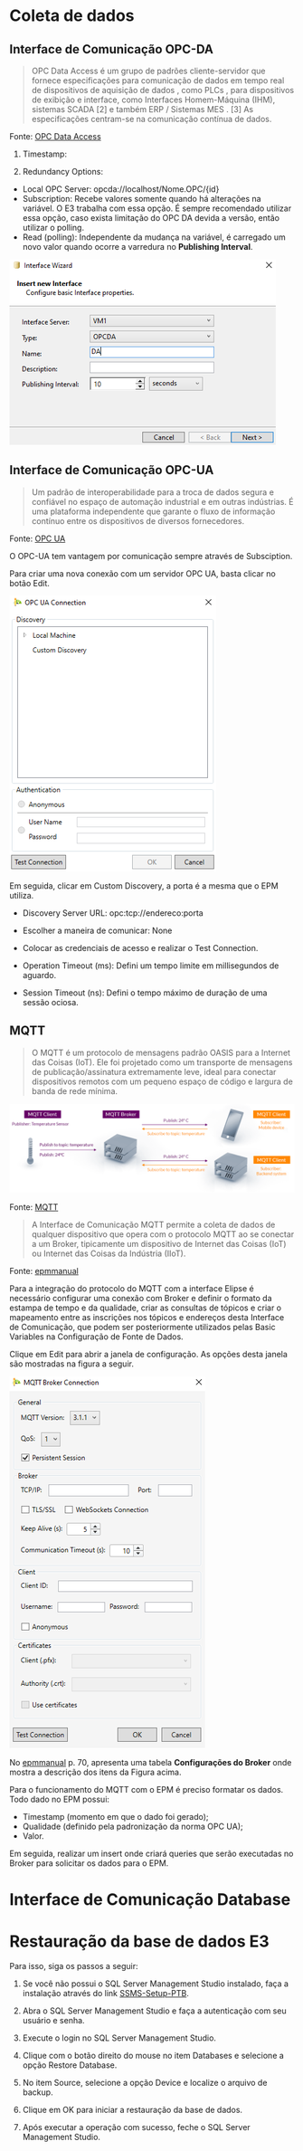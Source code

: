 # Coleta de dados


## Interface de Comunicação OPC-DA

> OPC Data Access é um grupo de padrões cliente-servidor que fornece especificações para comunicação de dados em tempo real de dispositivos de aquisição de dados , como PLCs , para dispositivos de exibição e interface, como Interfaces Homem-Máquina (IHM), sistemas SCADA [2] e também ERP / Sistemas MES . [3] As especificações centram-se na comunicação contínua de dados. 

Fonte: [OPC Data Access](https://en.wikipedia.org/wiki/OPC_Data_Access)

1. Timestamp:

2. Redundancy Options:

* Local OPC Server: opcda://localhost/Nome.OPC/{id}
* Subscription: Recebe valores somente quando há alterações na variável. O E3 trabalha com essa opção. É sempre recomendado utilizar essa opção, caso exista limitação do OPC DA devida a versão, então utilizar o polling.
* Read (polling): Independente da mudança na variável, é carregado um novo valor quando ocorre a varredura no **Publishing Interval**.

![alt-text](https://github.com/kaikecc/EPM/blob/main/Coleta%20de%20dados/img/opc-da.png)

## Interface de Comunicação OPC-UA


> Um padrão de interoperabilidade para a troca de dados segura e confiável no espaço de automação industrial e em outras indústrias. É uma plataforma independente que garante o fluxo de informação contínuo entre os dispositivos de diversos fornecedores.

Fonte: [OPC UA](https://www.logiquesistemas.com.br/blog/opc-ua/)

O OPC-UA tem vantagem por comunicação sempre através de Subsciption.

Para criar uma nova conexão com um servidor OPC UA, basta clicar no botão Edit.

![alt-text](https://github.com/kaikecc/EPM/blob/main/Coleta%20de%20dados/img/opc-ua.png)


Em seguida, clicar em Custom Discovery, a porta é a mesma que o EPM utiliza.

* Discovery Server URL: opc:tcp://endereco:porta
* Escolher a maneira de comunicar: None
* Colocar as credenciais de acesso e realizar o Test Connection.

* Operation Timeout (ms): Defini um tempo limite em millisegundos de aguardo.
* Session Timeout (ns): Defini o tempo máximo de duração de uma sessão ociosa.

## MQTT

> O MQTT é um protocolo de mensagens padrão OASIS para a Internet das Coisas (IoT). Ele foi projetado como um transporte de mensagens de publicação/assinatura extremamente leve, ideal para conectar dispositivos remotos com um pequeno espaço de código e largura de banda de rede mínima.

![alt-text](https://github.com/kaikecc/EPM/blob/main/Coleta%20de%20dados/img/mqtt-publish-subscribe.png)

Fonte: [MQTT](https://mqtt.org/)

> A Interface de Comunicação MQTT permite a coleta de dados de qualquer dispositivo que opera com o protocolo
MQTT ao se conectar a um Broker, tipicamente um dispositivo de Internet das Coisas (IoT) ou Internet das Coisas da
Indústria (IIoT).

Fonte: [epmmanual](https://github.com/kaikecc/EPM/blob/main/manual/epmmanual_ptb.pdf)

Para a integração do protocolo do MQTT com a interface Elipse é necessário configurar uma conexão com Broker e definir o formato da
estampa de tempo e da qualidade, criar as consultas de tópicos e criar o mapeamento entre as inscrições nos tópicos
e endereços desta Interface de Comunicação, que podem ser posteriormente utilizados pelas Basic Variables na
Configuração de Fonte de Dados.

Clique em Edit para abrir a janela de configuração. As opções desta janela são mostradas na figura a seguir.


![alt-text](https://github.com/kaikecc/EPM/blob/main/Coleta%20de%20dados/img/mqtt-broker.png)

No [epmmanual](https://github.com/kaikecc/EPM/blob/main/manual/epmmanual_ptb.pdf) p. 70, apresenta uma tabela **Configurações do Broker** onde mostra a descrição dos itens da Figura acima.

Para o funcionamento do MQTT com o EPM é preciso formatar os dados. Todo dado no EPM possui:

* Timestamp (momento em que o dado foi gerado);
* Qualidade (definido pela padronização da norma OPC UA);
* Valor.

Em seguida, realizar um insert onde criará queries que serão executadas no Broker para solicitar os dados para o EPM.

# Interface de Comunicação Database

# Restauração da base de dados E3

Para isso, siga os passos a seguir:

1. Se você não possui o SQL Server Management Studio instalado, faça a instalação através do
link [SSMS-Setup-PTB](https://aka.ms/ssmsfullsetup).

2. Abra o SQL Server Management Studio e faça a autenticação com seu usuário e senha.
3. Execute o login no SQL Server Management Studio.
4. Clique com o botão direito do mouse no item Databases e selecione a opção Restore
Database.
5. No item Source, selecione a opção Device e localize o arquivo de backup.
6. Clique em OK para iniciar a restauração da base de dados.
7. Após executar a operação com sucesso, feche o SQL Server Management Studio.











